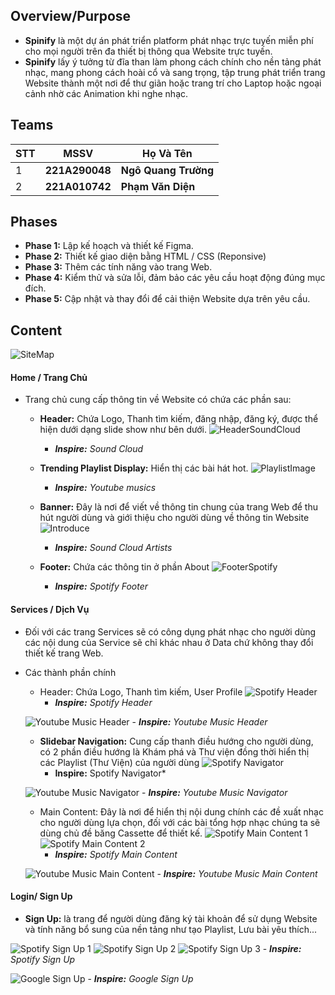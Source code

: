 ## Overview/Purpose
- **Spinify** là một dự án phát triển platform phát nhạc trực tuyến miễn phí cho mọi người trên đa thiết bị thông qua Website trực tuyến.
- **Spinify** lấy ý tưởng từ đĩa than làm phong cách chính cho nền tảng phát nhạc, mang phong cách hoài cổ và sang trọng, tập trung phát triển trang Website thành một nơi để thư giãn hoặc trang trí cho Laptop hoặc ngoại cảnh nhờ các Animation khi nghe nhạc.
## Teams

| STT | MSSV           | Họ Và Tên            |
| --- | -------------- | -------------------- |
| 1   | **221A290048** | **Ngô Quang Trường** |
| 2   | **221A010742** | **Phạm Văn Diện**    |

## Phases
- **Phase 1:** Lập kế hoạch và thiết kế Figma.
- **Phase 2:** Thiết kế giao diện bằng HTML / CSS (Reponsive)
- **Phase 3:** Thêm các tính năng vào trang Web.
- **Phase 4:** Kiểm thử và sửa lỗi, đảm bảo các yêu cầu hoạt động đúng mục đích.
- **Phase 5:** Cập nhật và thay đổi để cải thiện Website dựa trên yêu cầu.

## Content
![SiteMap](./Images/SiteMap.png)

#### Home / Trang Chủ
- Trang chủ cung cấp thông tin về Website có chứa các phần sau:
    - **Header:** Chứa Logo, Thanh tìm kiếm, đăng nhập, đăng ký, được thể hiện dưới dạng slide show như bên dưới.
    ![HeaderSoundCloud](./Images/HeaderSoundCloud.png)
        - ***Inspire:** Sound Cloud*
    
    - **Trending Playlist Display:** Hiển thị các bài hát hot.
    ![PlaylistImage](./Images/PlaylistImage.png)
        - ***Inspire:** Youtube musics*
        
    - **Banner:** Đây là nơi để viết về thông tin chung của trang Web để thu hút người dùng và giới thiệu cho người dùng về thông tin Website
    ![Introduce](./Images/Introduce.png)
        - ***Inspire:** Sound Cloud Artists*
        
    - **Footer:** Chứa các thông tin ở phần About
    ![FooterSpotify](./Images/FooterSpotify.png)
        - ***Inspire:** Spotify Footer*

#### Services / Dịch Vụ
- Đối với các trang Services sẽ có công dụng phát nhạc cho người dùng các nội dung của Service sẽ chỉ khác nhau ở Data chứ không thay đổi thiết kế trang Web.
- Các thành phần chính
    - Header: Chứa Logo, Thanh tìm kiếm, User Profile
    ![Spotify Header](./Images/Pasted%20image%2020250727150838.png)
        - ***Inspire:** Spotify Header*
        
    ![Youtube Music Header](./Images/Pasted%20image%2020250727150928.png)
        - ***Inspire:** Youtube Music Header*
        
    - **Slidebar Navigation:** Cung cấp thanh điều hướng cho người dùng, có 2 phần điều hướng là Khám phá và Thư viện đồng thời hiển thị các Playlist (Thư Viện) của người dùng
    ![Spotify Navigator](./Images/Pasted%20image%2020250727151308.png)
        - **Inspire:** Spotify Navigator* 
        
    ![Youtube Music Navigator](./Images/Pasted%20image%2020250727151357.png)
        - ***Inspire:** Youtube Music Navigator* 
        
    - Main Content: Đây là nơi để hiển thị nội dung chính các đề xuất nhạc cho người dùng lựa chọn, đối với các bài tổng hợp nhạc chúng ta sẽ dùng chủ đề băng Cassette để thiết kế.
    ![Spotify Main Content 1](./Images/Pasted%20image%2020250727152209.png)
    ![Spotify Main Content 2](./Images/Pasted%20image%2020250727151914.png)
        - ***Inspire:** Spotify Main Content* 
    
    ![Youtube Music Main Content](./Images/Pasted%20image%2020250727152114.png)
        - ***Inspire:** Youtube Music Main Content* 

#### Login/ Sign Up
- **Sign Up:** là trang để người dùng đăng ký tài khoản để sử dụng Website và tính năng bổ sung của nền tảng như tạo Playlist, Lưu bài yêu thích...

![Spotify Sign Up 1](./Images/Pasted%20image%2020250727153222.png)
![Spotify Sign Up 2](./Images/Pasted%20image%2020250727153252.png)
![Spotify Sign Up 3](./Images/Pasted%20image%2020250727153325.png)
    - ***Inspire:** Spotify Sign Up* 

![Google Sign Up](./Images/Pasted%20image%2020250727153640.png)
    - ***Inspire:** Google Sign Up*

